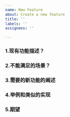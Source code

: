```yaml
---
name: New Feature
about: Create a new feature
title: ''
labels: ''
assignees: ''

---
```



### 1.现有功能描述？

### 2.不能满足的场景？

### 3.需要的新功能的阐述

### 4.举例和类似的实现

### 5.期望



